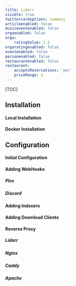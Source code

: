 ```yaml
---
title: Lidarr
visible: true
twittercardoptions: summary
articleenabled: false
musiceventenabled: false
orgaenabled: false
orga:
    ratingValue: 2.5
orgaratingenabled: false
eventenabled: false
personenabled: false
restaurantenabled: false
restaurant:
    acceptsReservations: 'yes'
    priceRange: $
---
```


[TOC]

## Installation

#### Local Installation


#### Docker Installation


## Configuration

#### Initial Configuration

#### Adding WebHooks
##### Plex

##### Discord

#### Adding Indexers

#### Adding Download Clients

#### Reverse Proxy

##### Lidarr

##### Nginx

##### Caddy

##### Apache